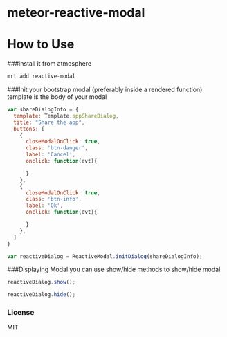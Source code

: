 meteor-reactive-modal
=====================

How to Use
=========
###install it from atmosphere


```js 
mrt add reactive-modal
```

###Init your bootstrap modal (preferably inside a rendered function) 
template is the body of your modal

```js
var shareDialogInfo = {
  template: Template.appShareDialog,
  title: "Share the app",
  buttons: [
    {
      closeModalOnClick: true,
      class: 'btn-danger',
      label: 'Cancel',
      onclick: function(evt){

      }
    },
    {
      closeModalOnClick: true,
      class: 'btn-info',
      label: 'Ok',
      onclick: function(evt){

      }
    },
  ]
}

var reactiveDialog = ReactiveModal.initDialog(shareDialogInfo);
```
###Displaying Modal
you can use show/hide methods to show/hide modal
```js
reactiveDialog.show();
```

```js
reactiveDialog.hide();
```

### License
MIT







